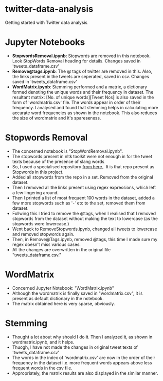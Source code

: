# twitter-data-analysis
Getting started with Twitter data analysis.
<h1>Jupyter Notebooks</h1>
<ul>
<li><b>StopwordsRemoval.ipynb</b>: Stopwords are removed in this notebook. Look StopWords Removal heading for details. Changes saved in 'tweets_dataframe.csv'</li>
<li><b>Remove@tags.ipynb</b>: The @ tags of twitter are removed in this. Also, the links present in the tweets are seperated, saved in csv. Changes saved in 'tweets_dataframe.csv' </li>
<li><b>WordMatrix.ipynb</b>: Stemming performed and a matrix, a dictionary formed denoting the unique words and their frequency in dataset. The resultant matrix: [No. of unique words][Tweet Nos] is also saved in the form of 'wordmatrix.csv' file. The words appear in order of their frequency. I analysed and found that stemming helps in calculating more accurate word frequencies as shown in the notebook. This also reduces the size of wordmatrix and it's spareseness.</li>
</ul>

<h1>Stopwords Removal</h1>
<ul>
<li>The concerned notebook is "StopWordRemoval.ipynb". </li>
<li>The stopwords present in nltk toolkit were not enough in for the tweet texts because of the presence of slang words.</li>
<li>So, I used a specialised repository <a href="https://sites.google.com/site/iamgongwei/home/sw">from here.</a>. It is that repo present as Stopwords in this project.</li>
<li>Added all stopwords from the repo in a set. Removed from the original dataset.</li>
<li>Then I removed all the links present using regex expressions, which left a few lingering around.</li>
<li>Then I printed a list of most frequent 100 words in the dataset, added a few more stopwords such as '-' etc to the set, removed them from dataset.</li>
<li>Follwing this I tried to remove the @tags, when I realised that I removed stopwords from the dataset without making the text to lowercase (as the stopwords were lowercase.)</li>
<li>Went back to RemoveStopwords.ipynb, changed all tweets to lowercase and removed stopwords again.</li>
<li>Then, in Remove@Tags.ipynb, removed @tags, this time I made sure my regex doesn't miss various cases. </li>
<li>All the changes are overwritten in the original file "tweets_dataframe.csv."
</ul>

<h1>WordMatrix</h1>
<ul>
<li>Concerned Jupyter Notebook: "WordMatrix.ipynb"</li>
<li>Although the wordmatrix is finally saved in "wordmatrix.csv", it is present as default dictionary in the notebook.</li>
<li> The matrix obtained here is very sparse, obviously.</li>
</ul>

<h1>Stemming</h1>
<ul>
<li>Thought a lot about why should I do it. Then I analyzed it, as shown in wordmatrix.ipynb, and it helps.</li>
<li>Thuogh, I have not made the changes in original tweet texts of 'tweets_dataframe.csv'</li>
<li>The words in the index of 'wordmatrix.csv' are now in the order of their frequency in the dataset i.e. more frequent words appears above less frequent words in the csv file.</li>
<li>Appropriately, the matrix results are also displayed in the similar manner.</li>
</ul>


